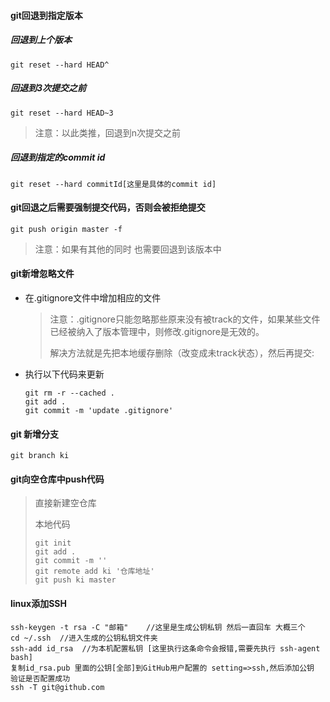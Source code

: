 #### git回退到指定版本

##### 回退到上个版本

```shell
git reset --hard HEAD^
```

##### 回退到3次提交之前

```shell
git reset --hard HEAD~3
```

> 注意：以此类推，回退到n次提交之前

##### 回退到指定的commit id

```shell
git reset --hard commitId[这里是具体的commit id]
```

#### git回退之后需要强制提交代码，否则会被拒绝提交

```shell
git push origin master -f
```

> 注意：如果有其他的同时 也需要回退到该版本中

#### git新增忽略文件

* 在.gitignore文件中增加相应的文件

  > 注意：.gitignore只能忽略那些原来没有被track的文件，如果某些文件已经被纳入了版本管理中，则修改.gitignore是无效的。
  >
  > 解决方法就是先把本地缓存删除（改变成未track状态），然后再提交:

* 执行以下代码来更新

  ```shell
  git rm -r --cached .
  git add .
  git commit -m 'update .gitignore'
  ```

#### git 新增分支

```shell
git branch ki
```

#### git向空仓库中push代码

> 直接新建空仓库
>
> 本地代码
>
> ```shell
> git init
> git add .
> git commit -m ''
> git remote add ki '仓库地址'
> git push ki master
> ```

<h4>linux添加SSH</h4>

```shell
ssh-keygen -t rsa -C "邮箱"    //这里是生成公钥私钥 然后一直回车 大概三个
cd ~/.ssh  //进入生成的公钥私钥文件夹
ssh-add id_rsa  //为本机配置私钥 [这里执行这条命令会报错,需要先执行 ssh-agent bash]
复制id_rsa.pub 里面的公钥[全部]到GitHub用户配置的 setting=>ssh,然后添加公钥
验证是否配置成功
ssh -T git@github.com
```

